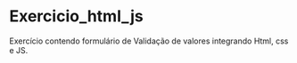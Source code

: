 # Exercicio_html_js
Exercício contendo formulário de Validação de valores integrando Html, css e JS.
